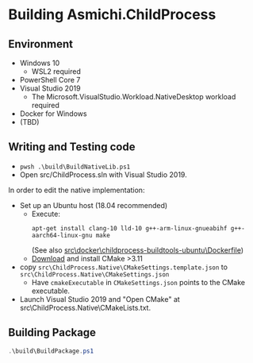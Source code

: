 # Building Asmichi.ChildProcess

## Environment

- Windows 10
    - WSL2 required
- PowerShell Core 7
- Visual Studio 2019
    - The Microsoft.VisualStudio.Workload.NativeDesktop workload required
- Docker for Windows
- (TBD)

## Writing and Testing code

- `pwsh .\build\BuildNativeLib.ps1`
- Open src/ChildProcess.sln with Visual Studio 2019.

In order to edit the native implementation:

- Set up an Ubuntu host (18.04 recommended)
    - Execute:
        ```
        apt-get install clang-10 lld-10 g++-arm-linux-gnueabihf g++-aarch64-linux-gnu make
        ```
      (See also [src\docker\childprocess-buildtools-ubuntu\Dockerfile](src\docker\childprocess-buildtools-ubuntu\Dockerfile))
    - [Download](https://cmake.org/download/) and install CMake >3.11
- copy `src\ChildProcess.Native\CMakeSettings.template.json` to `src\ChildProcess.Native\CMakeSettings.json`
    - Have `cmakeExecutable` in `CMakeSettings.json` points to the CMake executable.
- Launch Visual Studio 2019 and "Open CMake" at src\ChildProcess.Native\CMakeLists.txt.

## Building Package

```powershell
.\build\BuildPackage.ps1
```

